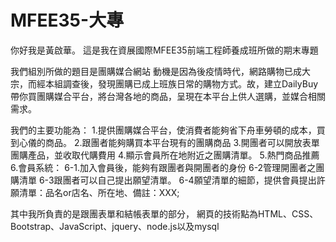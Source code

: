 # MFEE35-大專
你好我是黃啟華。
這是我在資展國際MFEE35前端工程師養成班所做的期末專題

我們組別所做的題目是團購媒合網站
動機是因為後疫情時代，網路購物已成大宗，而經本組調查後，發現團購已成上班族日常的購物方式。故，建立DailyBuy帶你買團購媒合平台，將台灣各地的商品，呈現在本平台上供人選購，並媒合相關需求。
 
我們的主要功能為：
1.提供團購媒合平台，使消費者能夠省下舟車勞頓的成本，買到心儀的商品。
2.跟團者能夠購買本平台現有的團購商品
3.開團者可以開放表單團購產品，並收取代購費用
4.顯示會員所在地附近之團購清單。
5.熱門商品推薦
6.會員系統：
6-1.加入會員後，能夠有跟團者與開團者的身份
6-2管理開團者之團購清單
6-3跟團者可以自己提出願望清單。
6-4願望清單的細節，提供會員提出許願清單：品名or店名、所在地、備註：XXX;

其中我所負責的是跟團表單和結帳表單的部分，
網頁的技術點為HTML、CSS、Bootstrap、JavaScript、jquery、node.js以及mysql

